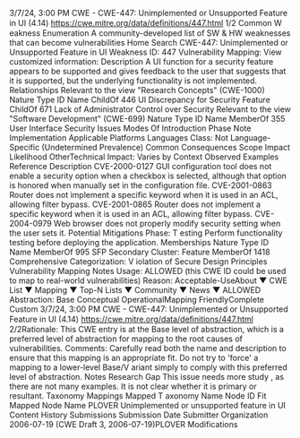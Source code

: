 3/7/24, 3:00 PM CWE - CWE-447: Unimplemented or Unsupported Feature in UI (4.14)
https://cwe.mitre.org/data/deﬁnitions/447.html 1/2
Common W eakness Enumeration
A community-developed list of SW & HW weaknesses that can become
vulnerabilities
Home Search
CWE-447: Unimplemented or Unsupported Feature in UI
Weakness ID: 447
Vulnerability Mapping: 
View customized information:
 Description
A UI function for a security feature appears to be supported and gives feedback to the user that suggests that it is supported, but the
underlying functionality is not implemented.
 Relationships
 Relevant to the view "Research Concepts" (CWE-1000)
Nature Type ID Name
ChildOf 446 UI Discrepancy for Security Feature
ChildOf 671 Lack of Administrator Control over Security
 Relevant to the view "Software Development" (CWE-699)
Nature Type ID Name
MemberOf 355 User Interface Security Issues
 Modes Of Introduction
Phase Note
Implementation
 Applicable Platforms
Languages
Class: Not Language-Specific (Undetermined Prevalence)
 Common Consequences
Scope Impact Likelihood
OtherTechnical Impact: Varies by Context
 Observed Examples
Reference Description
CVE-2000-0127 GUI configuration tool does not enable a security option when a checkbox is selected, although that
option is honored when manually set in the configuration file.
CVE-2001-0863 Router does not implement a specific keyword when it is used in an ACL, allowing filter bypass.
CVE-2001-0865 Router does not implement a specific keyword when it is used in an ACL, allowing filter bypass.
CVE-2004-0979 Web browser does not properly modify security setting when the user sets it.
 Potential Mitigations
Phase: T esting
Perform functionality testing before deploying the application.
 Memberships
Nature Type ID Name
MemberOf 995 SFP Secondary Cluster: Feature
MemberOf 1418 Comprehensive Categorization: V iolation of Secure Design Principles
 Vulnerability Mapping Notes
Usage: ALLOWED (this CWE ID could be used to map to real-world vulnerabilities)
Reason: Acceptable-UseAbout ▼ CWE List ▼ Mapping ▼ Top-N Lists ▼ Community ▼ News ▼
ALLOWED
Abstraction: Base
Conceptual OperationalMapping
FriendlyComplete Custom
3/7/24, 3:00 PM CWE - CWE-447: Unimplemented or Unsupported Feature in UI (4.14)
https://cwe.mitre.org/data/deﬁnitions/447.html 2/2Rationale:
This CWE entry is at the Base level of abstraction, which is a preferred level of abstraction for mapping to the root causes of
vulnerabilities.
Comments:
Carefully read both the name and description to ensure that this mapping is an appropriate fit. Do not try to 'force' a mapping to a
lower-level Base/V ariant simply to comply with this preferred level of abstraction.
 Notes
Research Gap
This issue needs more study , as there are not many examples. It is not clear whether it is primary or resultant.
 Taxonomy Mappings
Mapped T axonomy Name Node ID Fit Mapped Node Name
PLOVER Unimplemented or unsupported feature in UI
 Content History
 Submissions
Submission Date Submitter Organization
2006-07-19
(CWE Draft 3, 2006-07-19)PLOVER
 Modifications